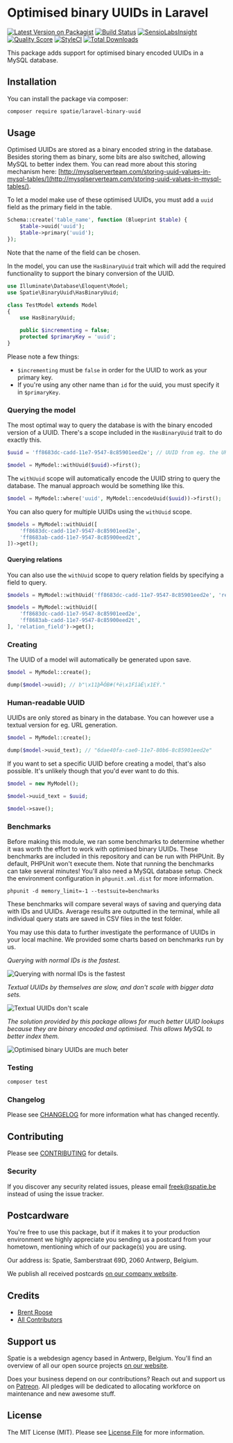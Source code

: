 # Optimised binary UUIDs in Laravel

[![Latest Version on Packagist](https://img.shields.io/packagist/v/spatie/laravel-binary-uuid.svg?style=flat-square)](https://packagist.org/packages/spatie/laravel-binary-uuid)
[![Build Status](https://img.shields.io/travis/spatie/laravel-binary-uuid/master.svg?style=flat-square)](https://travis-ci.org/spatie/laravel-binary-uuid)
[![SensioLabsInsight](https://img.shields.io/sensiolabs/i/39e435d7-88b4-49ea-9822-ba4c68233a30.svg?style=flat-square)](https://insight.sensiolabs.com/projects/39e435d7-88b4-49ea-9822-ba4c68233a30)
[![Quality Score](https://img.shields.io/scrutinizer/g/spatie/laravel-binary-uuid.svg?style=flat-square)](https://scrutinizer-ci.com/g/spatie/laravel-binary-uuid)
[![StyleCI](https://styleci.io/repos/110949385/shield?branch=master)](https://styleci.io/repos/110949385)
[![Total Downloads](https://img.shields.io/packagist/dt/spatie/laravel-binary-uuid.svg?style=flat-square)](https://packagist.org/packages/spatie/laravel-binary-uuid)

This package adds support for optimised binary encoded UUIDs in a MySQL database.

## Installation

You can install the package via composer:

```bash
composer require spatie/laravel-binary-uuid
```

## Usage

Optimised UUIDs are stored as a binary encoded string in the database. 
Besides storing them as binary, some bits are also switched, allowing MySQL to better index them. 
You can read more about this storing mechanism here: [http://mysqlserverteam.com/storing-uuid-values-in-mysql-tables/](http://mysqlserverteam.com/storing-uuid-values-in-mysql-tables/).
 
To let a model make use of these optimised UUIDs, you must add a `uuid` field as the primary field in the table.

```php
Schema::create('table_name', function (Blueprint $table) {
    $table->uuid('uuid');
    $table->primary('uuid');
});
```

Note that the name of the field can be chosen.

In the model, you can use the `HasBinaryUuid` trait which will add the required functionality to support the binary conversion of the UUID.

```php
use Illuminate\Database\Eloquent\Model;
use Spatie\BinaryUuid\HasBinaryUuid;

class TestModel extends Model
{
    use HasBinaryUuid;

    public $incrementing = false;
    protected $primaryKey = 'uuid';
}
```

Please note a few things:

- `$incrementing` must be `false` in order for the UUID to work as your primary key.
- If you're using any other name than `id` for the uuid, you must specify it in `$primaryKey`.

### Querying the model

The most optimal way to query the database is with the binary encoded version of a UUID. 
There's a scope included in the `HasBinaryUuid` trait to do exactly this.

```php
$uuid = 'ff8683dc-cadd-11e7-9547-8c85901eed2e'; // UUID from eg. the URL.

$model = MyModel::withUuid($uuid)->first();
``` 

The `withUuid` scope will automatically encode the UUID string to query the database.
The manual approach would be something like this.

```php
$model = MyModel::where('uuid', MyModel::encodeUuid($uuid))->first();
```

You can also query for multiple UUIDs using the `withUuid` scope.

```php
$models = MyModel::withUuid([
    'ff8683dc-cadd-11e7-9547-8c85901eed2e',
    'ff8683ab-cadd-11e7-9547-8c85900eed2t',
])->get();
```

#### Querying relations

You can also use the `withUuid` scope to query relation fields by specifying a field to query.

```php
$models = MyModel::withUuid('ff8683dc-cadd-11e7-9547-8c85901eed2e', 'relation_field')->get();

$models = MyModel::withUuid([
    'ff8683dc-cadd-11e7-9547-8c85901eed2e',
    'ff8683ab-cadd-11e7-9547-8c85900eed2t',
], 'relation_field')->get();
```

### Creating

The UUID of a model will automatically be generated upon save.

```php
$model = MyModel::create();

dump($model->uuid); // b"\x11þ╩ÓB#(ªë\x1FîàÉ\x1EÝ." 
```

### Human-readable UUID

UUIDs are only stored as binary in the database. You can however use a textual version for eg. URL generation.

```php
$model = MyModel::create();

dump($model->uuid_text); // "6dae40fa-cae0-11e7-80b6-8c85901eed2e" 
```

If you want to set a specific UUID before creating a model, that's also possible.
It's unlikely though that you'd ever want to do this.

```php
$model = new MyModel();

$model->uuid_text = $uuid;

$model->save();
```

### Benchmarks

Before making this module, we ran some benchmarks to determine whether it was worth the effort to work with optimised binary UUIDs.
These benchmarks are included in this repository and can be run with PHPUnit.
By default, PHPUnit won't execute them. Note that running the benchmarks can take several minutes!
You'll also need a MySQL database setup. Check the environment configuration in `phpunit.xml.dist` for more information. 

```
phpunit -d memory_limit=-1 --testsuite=benchmarks
```

These benchmarks will compare several ways of saving and querying data with IDs and UUIDs.
Average results are outputted in the terminal, while all individual query stats are saved in CSV files in the test folder.

You may use this data to further investigate the performance of UUIDs in your local machine.
We provided some charts based on benchmarks run by us. 

*Querying with normal IDs is the fastest.*

![Querying with normal IDs is the fastest](./github/normal_id.png "Querying with normal IDs")

*Textual UUIDs by themselves are slow, and don't scale with bigger data sets.*

![Textual UUIDs don't scale](./github/textual_uuid.png "Querying with textual UUIDs")

*The solution provided by this package allows for much better UUID lookups because they are binary encoded and optimised. 
This allows MySQL to better index them.*

![Optimised binary UUIDs are much beter](./github/optimised_binary_uuid.png "Querying with binary optimised IDs")


### Testing

``` bash
composer test
```

### Changelog

Please see [CHANGELOG](CHANGELOG.md) for more information what has changed recently.

## Contributing

Please see [CONTRIBUTING](CONTRIBUTING.md) for details.

### Security

If you discover any security related issues, please email freek@spatie.be instead of using the issue tracker.

## Postcardware

You're free to use this package, but if it makes it to your production environment we highly appreciate you sending us a postcard from your hometown, mentioning which of our package(s) you are using.

Our address is: Spatie, Samberstraat 69D, 2060 Antwerp, Belgium.

We publish all received postcards [on our company website](https://spatie.be/en/opensource/postcards).

## Credits

- [Brent Roose](https://github.com/brendt)
- [All Contributors](../../contributors)

## Support us

Spatie is a webdesign agency based in Antwerp, Belgium. You'll find an overview of all our open source projects [on our website](https://spatie.be/opensource).

Does your business depend on our contributions? Reach out and support us on [Patreon](https://www.patreon.com/spatie). 
All pledges will be dedicated to allocating workforce on maintenance and new awesome stuff.

## License

The MIT License (MIT). Please see [License File](LICENSE.md) for more information.
